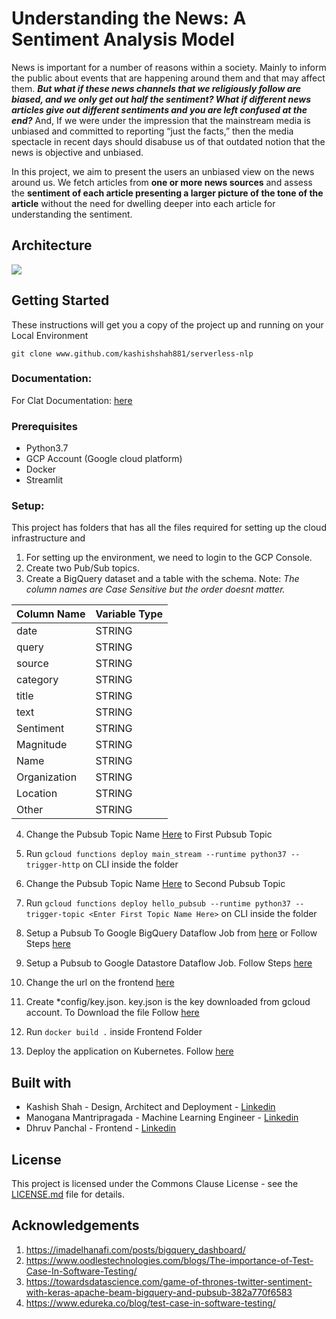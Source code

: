 # Understanding the News: A Sentiment Analysis Model

News is important for a number of reasons within a society. Mainly to inform the public about events that are happening around them and that may affect them. 
***But what if these news channels that we religiously follow are biased, and we only get out half the sentiment? What if different news articles give out different sentiments and you are left confused at the end?*** 
And, If we were under the impression that the mainstream media is unbiased and committed to reporting “just the facts,” then the media spectacle in recent days should disabuse us of that outdated notion that the news is objective and unbiased.

In this project, we aim to present the users an unbiased view on the news around us. We fetch articles from **one or more news sources** and assess the **sentiment of each article presenting a larger picture of the tone of the article** without the need for dwelling deeper into each article for understanding the sentiment.

## Architecture
<img src="https://github.com/kashishshah881/serverless-nlp/blob/master/img/arch.jpeg">

## Getting Started
These instructions will get you a copy of the project up and running on your Local Environment 
```
git clone www.github.com/kashishshah881/serverless-nlp
```
### Documentation: 
For Clat Documentation: [here](https://docs.google.com/document/d/1nqC3kqwIQBxHA7GCg8Wy516HHWqfMBf-7XVf9iy_HM4/edit?usp=sharing)

### Prerequisites

- Python3.7
- GCP Account (Google cloud platform)
- Docker
- Streamlit

### Setup:

This project has folders that has all the files required for setting up the cloud infrastructure and 

1. For setting up the environment, we need to login to the GCP Console.
2. Create two Pub/Sub topics. 
3. Create a BigQuery dataset and a table with the schema. Note: *The column names are Case Sensitive but the order doesnt matter.*

| Column Name   | Variable Type |
| ------------- | ------------- |
| date          | STRING        |
| query         | STRING        |
| source        | STRING        |
| category      | STRING        |
| title         | STRING        |
| text          | STRING        |
| Sentiment     | STRING        |
| Magnitude     | STRING        |
| Name          | STRING        |
| Organization  | STRING        |
| Location      | STRING        |
| Other         | STRING        |
 
 4. Change the Pubsub Topic Name [Here](https://github.com/kashishshah881/serverless-nlp/blob/master/gcloud/cloudfunctions/cloudFunction1/main.py#L100) to First Pubsub Topic
 
 5. Run ```gcloud functions deploy main_stream --runtime python37 --trigger-http``` on CLI inside the folder
 
 6. Change the Pubsub Topic Name [Here](https://github.com/kashishshah881/serverless-nlp/blob/master/gcloud/cloudfunctions/cloudFunction2/main.py#L70) to Second Pubsub Topic
 
 7. Run ```gcloud functions deploy hello_pubsub --runtime python37 --trigger-topic <Enter First Topic Name Here>``` on CLI inside the folder
 
 8. Setup a Pubsub To Google BigQuery Dataflow Job from [here](https://github.com/kashishshah881/serverless-nlp/blob/master/gcloud/dataflow/pubsubToBigQuery.java#L93) or Follow Steps [here](https://cloud.google.com/dataflow/docs/guides/templates/provided-streaming#cloudpubsubsubscriptiontobigquery)
 
 9. Setup a Pubsub to Google Datastore Dataflow Job. Follow Steps [here](https://cloud.google.com/dataflow/docs/guides/templates/provided-streaming#cloudpubsubtogcstext)
 
 10. Change the url on the frontend [here](https://github.com/kashishshah881/serverless-nlp/blob/master/frontend/main.py#L29)
 
 11. Create *config/key.json. key.json is the key downloaded from gcloud account. 
 To Download the file Follow [here](https://cloud.google.com/iam/docs/creating-managing-service-account-keys)
 
 12. Run ```docker build .``` inside Frontend Folder
 13. Deploy the application on Kubernetes. Follow [here](https://codeburst.io/getting-started-with-kubernetes-deploy-a-docker-container-with-kubernetes-in-5-minutes-eb4be0e96370)
 

## Built with

- Kashish Shah - Design, Architect and Deployment - [Linkedin](https://www.linkedin.com/in/shah-kashish/)
- Manogana Mantripragada - Machine Learning Engineer - [Linkedin](https://www.linkedin.com/in/manogna-mantripragada/)
- Dhruv Panchal - Frontend - [Linkedin](https://www.linkedin.com/in/panchaldhruv/)

## License

This project is licensed under the Commons Clause License - see the [LICENSE.md](https://commonsclause.com/) file for details.

## Acknowledgements
1. https://imadelhanafi.com/posts/bigquery_dashboard/
2. https://www.oodlestechnologies.com/blogs/The-importance-of-Test-Case-In-Software-Testing/
3. https://towardsdatascience.com/game-of-thrones-twitter-sentiment-with-keras-apache-beam-bigquery-and-pubsub-382a770f6583
4. https://www.edureka.co/blog/test-case-in-software-testing/

